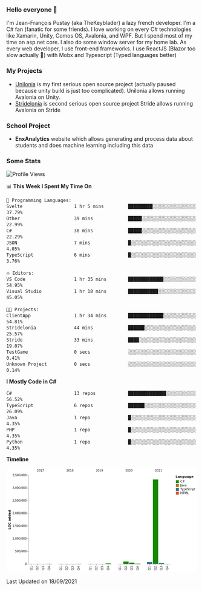 ### Hello everyone 👋

I'm Jean-François Pustay (aka TheKeyblader) a lazy french developer. I'm a C# fan (fanatic for some friends). I love working on every C# technologies like Xamarin, Unity, Comos OS, Avalonia, and WPF.  But I spend most of my time on asp.net core. I also do some window server for my home lab. As every web developer, I use front-end frameworks. I use ReactJS (Blazor too slow actually 🙂) with Mobx and Typescript (Typed languages better)

### My Projects

* [Unilonia](https://github.com/TheKeyblader/Unilonia) is my first serious open source project (actually paused because unity build is just too complicated).
  Unilonia allows running Avalonia on Unity.
* [Stridelonia](https://github.com/TheKeyblader/Stridelonia) is second serious open source project
  Stride allows running Avalonia on Stride

### School Project

* __EnxAnalytics__ website which allows generating and process data about  students and does machine learning including this data 

### Some Stats

<!--START_SECTION:waka-->
![Profile Views](http://img.shields.io/badge/Profile%20Views-2-blue)

📊 **This Week I Spent My Time On** 

```text
💬 Programming Languages: 
Svelte                   1 hr 5 mins         █████████░░░░░░░░░░░░░░░░   37.79% 
Other                    39 mins             █████░░░░░░░░░░░░░░░░░░░░   22.99% 
C#                       38 mins             █████░░░░░░░░░░░░░░░░░░░░   22.29% 
JSON                     7 mins              █░░░░░░░░░░░░░░░░░░░░░░░░   4.05% 
TypeScript               6 mins              █░░░░░░░░░░░░░░░░░░░░░░░░   3.76%

🔥 Editors: 
VS Code                  1 hr 35 mins        █████████████░░░░░░░░░░░░   54.95% 
Visual Studio            1 hr 18 mins        ███████████░░░░░░░░░░░░░░   45.05%

🐱‍💻 Projects: 
ClientApp                1 hr 34 mins        █████████████░░░░░░░░░░░░   54.81% 
Stridelonia              44 mins             ██████░░░░░░░░░░░░░░░░░░░   25.57% 
Stride                   33 mins             ████░░░░░░░░░░░░░░░░░░░░░   19.07% 
TestGame                 0 secs              ░░░░░░░░░░░░░░░░░░░░░░░░░   0.41% 
Unknown Project          0 secs              ░░░░░░░░░░░░░░░░░░░░░░░░░   0.14%

```

**I Mostly Code in C#** 

```text
C#                       13 repos            ██████████████░░░░░░░░░░░   56.52% 
TypeScript               6 repos             ██████░░░░░░░░░░░░░░░░░░░   26.09% 
Java                     1 repo              █░░░░░░░░░░░░░░░░░░░░░░░░   4.35% 
PHP                      1 repo              █░░░░░░░░░░░░░░░░░░░░░░░░   4.35% 
Python                   1 repo              █░░░░░░░░░░░░░░░░░░░░░░░░   4.35%

```


**Timeline**

![Chart not found](https://raw.githubusercontent.com/TheKeyblader/TheKeyblader/main/charts/bar_graph.png) 


 Last Updated on 18/09/2021
<!--END_SECTION:waka-->

<!--
**TheKeyblader/TheKeyblader** is a ✨ _special_ ✨ repository because its `README.md` (this file) appears on your GitHub profile.

Here are some ideas to get you started:

- 🔭 I’m currently working on ...
- 🌱 I’m currently learning ...
- 👯 I’m looking to collaborate on ...
- 🤔 I’m looking for help with ...
- 💬 Ask me about ...
- 📫 How to reach me: ...
- 😄 Pronouns: ...
- ⚡ Fun fact: ...
-->
